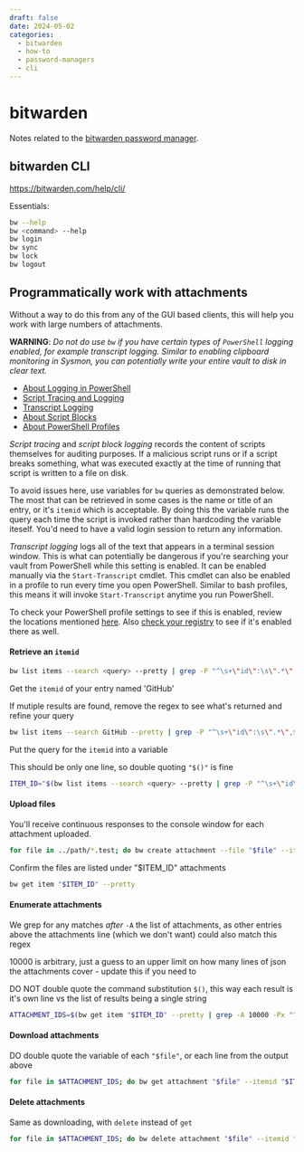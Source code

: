```yaml
---
draft: false
date: 2024-05-02
categories:
  - bitwarden
  - how-to
  - password-managers
  - cli
---
```


# bitwarden

Notes related to the [bitwarden password manager](https://bitwarden.com/).

<!-- more -->

## bitwarden CLI

<https://bitwarden.com/help/cli/>

Essentials:
```bash
bw --help
bw <command> --help
bw login
bw sync
bw lock
bw logout
```

## Programmatically work with attachments

Without a way to do this from any of the GUI based clients, this will help you work with large numbers of attachments.

**WARNING**: *Do not do use `bw` if you have certain types of `PowerShell` logging enabled, for example transcript logging. Similar to enabling clipboard monitoring in Sysmon, you can potentially write your entire vault to disk in clear text.*

- [About Logging in PowerShell](https://docs.microsoft.com/en-us/powershell/module/microsoft.powershell.core/about/about_logging?view=powershell-5.1)
- [Script Tracing and Logging](https://docs.microsoft.com/en-us/powershell/scripting/windows-powershell/wmf/whats-new/script-logging?view=powershell-7.2)
- [Transcript Logging](https://docs.microsoft.com/en-us/powershell/module/microsoft.powershell.host/start-transcript?view=powershell-7.2)
- [About Script Blocks](https://docs.microsoft.com/en-us/powershell/module/microsoft.powershell.core/about/about_script_blocks?view=powershell-7.2)
- [About PowerShell Profiles](https://docs.microsoft.com/en-us/powershell/module/microsoft.powershell.core/about/about_profiles?view=powershell-7.2)

*Script tracing* and *script block logging* records the content of scripts themselves for auditing purposes. If a malicious script runs or if a script breaks something, what was executed exactly at the time of running that script is written to a file on disk.

To avoid issues here, use variables for `bw` queries as demonstrated below. The most that can be retrieved in some cases is the name or title of an entry, or it's `itemid` which is acceptable. By doing this the variable runs the query each time the script is invoked rather than hardcoding the variable iteself. You'd need to have a valid login session to return any information.

*Transcript logging* logs all of the text that appears in a terminal session window. This is what can potentially be dangerous if you're searching your vault from PowerShell while this setting is enabled. It can be enabled manually via the `Start-Transcript` cmdlet. This cmdlet can also be enabled in a profile to run every time you open PowerShell. Similar to bash profiles, this means it will invoke `Start-Transcript` anytime you run PowerShell.

To check your PowerShell profile settings to see if this is enabled, review the locations mentioned [here](https://docs.microsoft.com/en-us/powershell/module/microsoft.powershell.core/about/about_profiles?view=powershell-7.2). Also [check your registry](https://github.com/carlospolop/hacktricks/tree/master/windows-hardening/windows-local-privilege-escalation#powershell-transcript-files) to see if it's enabled there as well.

#### Retrieve an `itemid`

```bash
bw list items --search <query> --pretty | grep -P "^\s+\"id\":\s\".*\",$" | cut -d '"' -f 4 | head -n1
```

Get the `itemid` of your entry named 'GitHub'

If mutiple results are found, remove the regex to see what's returned and refine your query
```bash
bw list items --search GitHub --pretty | grep -P "^\s+\"id\":\s\".*\",$" | cut -d '"' -f 4 | head -n1
```

Put the query for the `itemid` into a variable

This should be only one line, so double quoting `"$()"` is fine
```bash
ITEM_ID="$(bw list items --search <query> --pretty | grep -P "^\s+\"id\":\s\".*\",$" | cut -d '"' -f 4 | head -n1)"
```

#### Upload files

You'll receive continuous responses to the console window for each attachment uploaded.
```bash
for file in ../path/*.test; do bw create attachment --file "$file" --itemid "$ITEM_ID"; done
```

Confirm the files are listed under "$ITEM_ID" attachments
```bash
bw get item "$ITEM_ID" --pretty
```

#### Enumerate attachments

We grep for any matches *after* `-A` the list of attachments, as other entries above the attachments line (which we don't want) could also match this regex

10000 is arbitrary, just a guess to an upper limit on how many lines of json the attachments cover - update this if you need to

DO NOT double quote the command substitution `$()`, this way each result is it's own line vs the list of results being a single string
```bash
ATTACHMENT_IDS=$(bw get item "$ITEM_ID" --pretty | grep -A 10000 -Px "^\s+\"attachments\": \[$" | grep -Px "^\s+\"id\": \"\w+\",$" | grep -Fv '-' | cut -d '"' -f 4)
```

#### Download attachments

DO double quote the variable of each `"$file"`, or each line from the output above
```bash
for file in $ATTACHMENT_IDS; do bw get attachment "$file" --itemid "$ITEM_ID"; done
```

#### Delete attachments

Same as downloading, with `delete` instead of `get`
```bash
for file in $ATTACHMENT_IDS; do bw delete attachment "$file" --itemid "$ITEM_ID"; done
```
